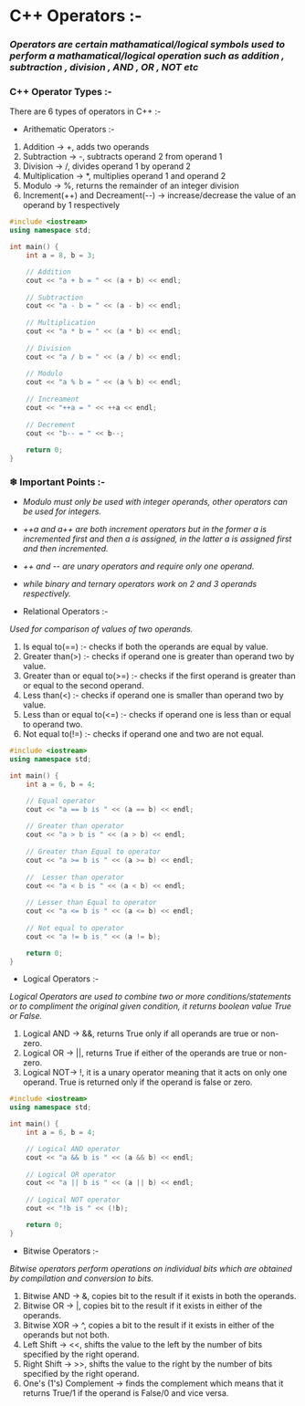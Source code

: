 # C++ Operators :-

### *Operators are certain mathamatical/logical symbols used to perform a mathamatical/logical operation such as addition , subtraction , division , AND , OR , NOT etc*

### C++ Operator Types :-

There are 6 types of operators in C++ :-

* Arithematic Operators :-

1) Addition -> +, adds two operands
2) Subtraction -> -, subtracts operand 2 from operand 1
3) Division -> /, divides operand 1 by operand 2
4) Multiplication -> *, multiplies operand 1 and operand 2
5) Modulo -> %, returns the remainder of an integer division
6) Increment(++) and Decreament(--) -> increase/decrease the value of an operand by 1 respectively

``` cpp
#include <iostream>
using namespace std;

int main() {
    int a = 8, b = 3;

    // Addition
    cout << "a + b = " << (a + b) << endl;
  
    // Subtraction
    cout << "a - b = " << (a - b) << endl;
  
    // Multiplication
    cout << "a * b = " << (a * b) << endl;
  
    // Division
    cout << "a / b = " << (a / b) << endl;
  
    // Modulo
    cout << "a % b = " << (a % b) << endl;
  
    // Increament
    cout << "++a = " << ++a << endl;
  
    // Decrement
    cout << "b-- = " << b--;
    
    return 0;
}
```
### ❄ Important Points :-
* *Modulo must only be used with integer operands, other operators can be used for integers.*
* *++a and a++ are both increment operators but in the former a is incremented first and then a is assigned, in the latter a is assigned first and then incremented.*
* *++ and -- are unary operators and require only one operand.*
* *while binary and ternary operators work on 2 and 3 operands respectively.*

* Relational Operators :-

*Used for comparison of values of two operands.*

1) Is equal to(==) :- checks if both the operands are equal by value.
2) Greater than(>) :- checks if operand one is greater than operand two by value.
3) Greater than or equal to(>=) :- checks if the first operand is greater than or equal to the second operand.
4) Less than(<) :- checks if operand one is smaller than operand two by value.
5) Less than or equal to(<=) :- checks if operand one is less than or equal to operand two.
6) Not equal to(!=) :- checks if operand one and two are not equal.

``` cpp
#include <iostream>
using namespace std;

int main() {
    int a = 6, b = 4;

    // Equal operator
    cout << "a == b is " << (a == b) << endl;
  
    // Greater than operator
    cout << "a > b is " << (a > b) << endl;
  
    // Greater than Equal to operator
    cout << "a >= b is " << (a >= b) << endl;
  
    //  Lesser than operator
    cout << "a < b is " << (a < b) << endl;
  
    // Lesser than Equal to operator
    cout << "a <= b is " << (a <= b) << endl;
  
    // Not equal to operator
    cout << "a != b is " << (a != b);

    return 0;
}
```
* Logical Operators :-
  
*Logical Operators are used to combine two or more conditions/statements or to compliment the original given condition, it returns boolean value True or False.*

1) Logical AND -> &&, returns True only if all operands are true or non-zero.
2) Logical OR -> ||, returns True if either of the operands are true or non-zero.
3) Logical NOT-> !, it is a unary operator meaning that it acts on only one operand. True is returned only if the operand is false or zero.
   
```cpp
#include <iostream>
using namespace std;

int main() {
    int a = 6, b = 4;

    // Logical AND operator
    cout << "a && b is " << (a && b) << endl;
  
    // Logical OR operator
    cout << "a || b is " << (a || b) << endl;
  
    // Logical NOT operator
    cout << "!b is " << (!b);

    return 0;
}
```

* Bitwise Operators :-
  
*Bitwise operators perform operations on individual bits which are obtained by compilation and conversion to bits.*

1) Bitwise AND -> &, copies bit to the result if it exists in both the operands.
2) Bitwise OR -> |, copies bit to the result if it exists in either of the operands.
3) Bitwise XOR -> ^, copies a bit to the result if it exists in either of the operands but not both.
4) Left Shift -> <<, shifts the value to the left by the number of bits specified by the right operand.
5) Right Shift -> >>, shifts the value to the right by the number of bits specified by the right operand.
6) One's (1's) Complement -> finds the complement which means that it returns True/1 if the operand is False/0 and vice versa.



